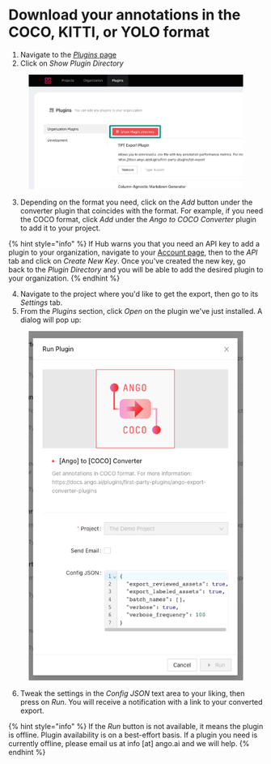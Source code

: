 # Download your annotations in the COCO, KITTI, or YOLO format

1. Navigate to the [_Plugins_ page](https://hub.ango.ai/plugin)
2. Click on _Show Plugin Directory_

<figure><img src="../.gitbook/assets/image (14).png" alt=""><figcaption></figcaption></figure>

3. Depending on the format you need, click on the _Add_ button under the converter plugin that coincides with the format. For example, if you need the COCO format, click _Add_ under the _Ango to COCO Converter_ plugin to add it to your project.

{% hint style="info" %}
If Hub warns you that you need an API key to add a plugin to your organization, navigate to your [Account page](https://hub.ango.ai/account), then to the _API_ tab and click on _Create New Key_. Once you've created the new key, go back to the _Plugin Directory_ and you will be able to add the desired plugin to your organization.
{% endhint %}

4. Navigate to the project where you'd like to get the export, then go to its _Settings_ tab.
5. From the _Plugins_ section, click _Open_ on the plugin we've just installed. A dialog will pop up:

<figure><img src="../.gitbook/assets/image (3) (1).png" alt=""><figcaption></figcaption></figure>

6. Tweak the settings in the _Config JSON_ text area to your liking, then press on _Run_. You will receive a notification with a link to your converted export.

{% hint style="info" %}
If the _Run_ button is not available, it means the plugin is offline. Plugin availability is on a best-effort basis. If a plugin you need is currently offline, please email us at info \[at] ango.ai and we will help.
{% endhint %}
